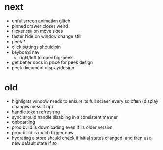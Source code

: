 # next

* unfullscreen animation glitch
* pinned drawer closes weird
* flicker still on move sides
* faster hide on window change still
* peek
  *
* click settings should pin
* keyboard nav
  * right/left to open big-peek
* get better docs in place for peek design
* peek document display/design

# old

* highlights window needs to ensure its full screen every so often (display changes mess it up)
* handle token refreshing
* sync should handle disabling in a consistent manner
* onboarding
* prod build is downloading even if its older version
* prod build is much bigger now
* hydrating a store should check if initial states changed, and then use new default state if so
